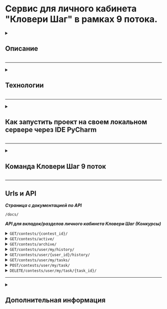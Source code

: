 # Сервис для личного кабинета "Кловери Шаг" в рамках 9 потока.

<details>
<summary>

## Описание

</summary>

***Кловери.Шаг в будущем – полностью автоматизированная платформа для взаимодействия заказчика и исполнителя
с использованием механик геймификации***

</details>

___

<details>
<summary>

## Технологии

</summary>

### Backend

<img src="https://img.shields.io/badge/-Django--Rest--Framework-44B78B?style=flat-square&logo=django&logoColor=ffffff" alt="Django Rest Framework">
<img src="https://img.shields.io/badge/-Swagger-85EA2D?style=flat-square&logo=swagger&logoColor=ffffff" alt="Swagger">

### Tools

<img src="https://img.shields.io/badge/-PyCharm-21D789?style=flat-square&logo=pycharm&logoColor=ffffff" alt="PyCharm">
<img src="https://img.shields.io/badge/-Git-F05033?style=flat-square&logo=git&logoColor=ffffff" alt="Git">
<img src="https://img.shields.io/badge/-GitLab-FC6D26?style=flat-square&logo=gitlab&logoColor=ffffff" alt="GitLab">

### Containerization

<img src="https://img.shields.io/badge/-Docker-2496ED?style=flat-square&logo=docker&logoColor=ffffff" alt="Docker">
<img src="https://img.shields.io/badge/-Docker--Compose-2496ED?style=flat-square&logo=docker&logoColor=ffffff" alt="Docker Compose">
<img src="https://img.shields.io/badge/-Nginx-009639?style=flat-square&logo=nginx&logoColor=ffffff" alt="Nginx">

### QA

<img src="https://img.shields.io/badge/-Postman-FF6C37?style=flat-square&logo=postman&logoColor=ffffff" alt="Postman">
<img src="https://img.shields.io/badge/-PyTest-0A9EDC?style=flat-square&logo=pytest&logoColor=ffffff" alt="PyTest">

</details>

___

<details>
<summary>

## Как запустить проект на своем локальном сервере через IDE PyCharm

</summary>

### 1. Клонирование репозитория

```
git clone https://git.infra.cloveri.com/cloveri.start/step/step_latest.git
```

### 2. Создание виртуального окружения

```
python -m venv venv - для Windows
sudo apt-get install -y python3-venv - для Linux
```

### 3. Активирование виртуального окружение

```
venv\scripts\activate  - для Windows
venv/bin/activate - для Linux
```

### 4. Установка переменных окружения

***В корне проекта заполняем файл .env.example и переименовываем его в .env или просто создаём файл .env и
заполняем его.***

```
SECRET_KEY='секретный ключ'
DEBUG=0

DJANGO_ALLOWED_HOSTS=api.step.skroy.ru 127.0.0.1
DJANGO_CORS_ALLOWED_ORIGINS=http://127.0.0.1:3000 https://step.skroy.ru

BASE_URL=https://api.beta.raida-dev.ru
USER_RAIDA=лоин райды
PASSWD_RAIDA=пароль райды
NODE_ID=4fc9986b-d03b-4801-a672-a191c941e17c

# TOKEN
ACCESS_TOKEN_PUBLIC_KEY=-----BEGIN PUBLIC KEY-----\nMIICIjANBgkqhkiG9w0BAQEFAAOCAg8AMIICCgKCAgEAwwP2xW8sTF63kyi75Esy\nJd5+ENBZifoOwFz5JTjXRP0yg/feRIR1F3EJ3NMQy7uXXuTCL09wAKBcqxjilXhS\nXLNpBFOZV2ESs3vqAwLL/xN25QWQMUzvCWwVcU3CKrIgDTtcYeyj0xnGjpO9cB8W\nBdtkloxOAXjZaqQ8WLLHtkp2bc34kp4vivFwR8o21v2oeVsINH0eb5Ci8jCDKs6U\nh4Yml6EsRAlKVMJYOsgWm3J9TkbKCvpgl5XcTYCyVdQMRlcmFyF2mG90nyo0tv13\n6oxqGPP7GKozYWIQ1wAprhWPYf13m8/Agvw5bLJknybUO77rVaVM+hq4ASXNMY+j\nyhFfO/OYPZOkfLdmu1UhbIXwy1cHWbk9F6MWPF7fgU/mNVgUlibmUh+zEqdjB/Hx\nCfQPnKFEmmsQhZiLMfcEOY15OTnm9UoM8K0xZQpCM4Hj6v/LVeQnyddeudIgAa0H\nEBH0AqEynXBiJUPDMlp17rJLQsWh03fmTq8W+t41sVk8N1MXJ8dndix7JrRYI9Zx\nMR6aNehyXLCxZfw7Hpr8J5AeMNEBMogkQo83hE0DNURcr/l09pYDu4kxhuzSc1DV\nLKFYpt7G4ZxVDjYY6v8045y5UBdge4KovZjagSmOK/rraWTRyNtPSqqrH0YIlSWi\nCn5sN6gYwyFEYl3uUiTBJScCAwEAAQ==\n-----END PUBLIC KEY-----

JWT_ALGORITHM=RS256


# ID Конкурсов
PROCESS_CONTESTS_ID ='9e57ac56-9ce8-43fe-a725-d6eb6cb3758b'
PROCESS_PARTICIPATION_CONTEST_ID ='eb63f559-62b1-4666-94a4-2ecdc928bdef'
PROCESS_DOCONTESTS_ID=eb63f559-62b1-4666-94a4-2ecdc928bdef

# ID Статусов конкурса
STATUS_ID_NEW='fe5c453a-0249-4b22-980e-c66a76ad78a9'
STATUS_ID_REJECTION='678228a5-cade-451e-bd76-33df0e0875e9'
STATUS_ID_SUM_RESULTS='ab7d8f83-386e-4613-a062-99162356e7ad'
STATUS_ID_VOTING='a1b783c5-2dad-4338-98a8-0a6dfdb74f02'
STATUS_ID_ACCEPTANCE_WORKS='090e4125-f716-4427-a0a2-3e8e4655ae4d'
STATUS_ID_DONE='6c419c06-06fd-43c3-85ee-2f58110db712'
STATUS_ID_ACCEPTANCE_WORKS_DONE='0db1196c-c03f-4d5b-a422-f15a94f7dba4'
STATUS_ID_NO_WINNER='2267301e-6b6b-4f67-9e8d-65d2c6c9c05e'

# ID Статусов участия в конкурсе
STATUS_ID_TASK_COMPLETED='b9d7d6d4-e22e-4aa1-bf2d-35cdfcb94a2d'

STEP_SERVICE_MAIN_PORT=8001
STEP_SERVICE_MAIN_IMAGE=docker.infra.cloveri.com/cloveri.start/step/step/stage:latest

LANGUAGE_CODE=ru
TIME_ZONE=Europe/Moscow

```

### 5. Установка зависимостей

```
pip install -r requirements.txt
```

### 6. Запуск сервиса

```
python manage.py runserver
```

</details>

___

<details>
<summary>

## Команда Кловери Шаг 9 поток

</summary>

| № | ФИО                | Должность           | Никнейм в телеграмме | Ссылка на проекты               |
|---|--------------------|---------------------|----------------------|---------------------------------|
| 1 | Филипенко Виктория | Заказчик, дизайнер  | @up2fika             |                                 |
| 2 | Зайцев Антон       | Backend разработчик | @BlackMarvel         | https://github.com/Hashtagich   |
| 3 | Алехина Ольга      | Backend разработчик | @olik_al             | https://github.com/OlgaAlekhina |
| 4 | Спащенко Регина    | QA                  | @Sp_R_G              | https://github.com/SpaRegina    |

</details>

___

## Urls и API

***Страница с документацией по API***

<code>/docs/</code>

***API для вкладок/разделов личного кабинета Кловери Шаг (Конкурсы)***
<details>
<summary><code>GET/contests/{contest_id}/</code></summary>

*Получение данных конкретного конкурса по его id*

```
{
  "detail": {
    "code": "string",
    "message": "string"
  },
  "data": {
    "id": "3fa85f64-5717-4562-b3fc-2c963f66afa6",
    "title": "string",
    "description": "string",
    "created_at": "2024-12-04",
    "status_id": "3fa85f64-5717-4562-b3fc-2c963f66afa6",
    "status_name": "string",
    "deadline": "2024-12-04",
    "award": "string",
    "profession": "string",
    "category": "string",
    "attachments": {
      "id": "string",
      "name": "string"
    }
  },
  "info": {
    "api_version": "string",
    "count": 0
  }
}
```

</details>

<details>
<summary><code>GET/contests/active/</code></summary>

*Получение списка всех конкурсов со статусом Прием работ. Вкладка/раздел Активные конкурсы.*

```
{
  "detail": {
    "code": "string",
    "message": "string"
  },
  "data": [
    {
      "id": "3fa85f64-5717-4562-b3fc-2c963f66afa6",
      "description": "string",
      "status": "string",
      "deadline": "2024-12-05",
      "award": "string",
      "brief": "string",
      "title": "string",
      "konkurs_category": "string"
    }
  ],
  "info": {
    "api_version": "string",
    "count": 0
  }
}
```

</details>


<details>
<summary><code>GET/contests/archive/</code></summary>

*Получение списка всех конкурсов со статусом Завершен и Победитель не выбран. Вкладка/раздел Архив конкурсов.*

```
{
  "detail": {
    "code": "string",
    "message": "string"
  },
  "data": [
    {
      "id": "3fa85f64-5717-4562-b3fc-2c963f66afa6",
      "description": "string",
      "status": "string",
      "deadline": "2024-12-05",
      "award": "string",
      "brief": "string",
      "title": "string",
      "konkurs_category": "string"
    }
  ],
  "info": {
    "api_version": "string",
    "count": 0
  }
}
```

</details>


<details>
<summary><code>GET/contests/user/my/history/</code></summary>

*Получение списка всех завершенных конкурсов, где пользователя участвовал. Вкладка/раздел История участия.*

```
{
  "detail": {
    "code": "OK",
    "message": "Получение списка всех конкурсов со статусом Завершен. Для раздела история участия."
  },
  "data": [
    {
      "id": "e2ccc043-2558-4bd1-872e-4df6cf7b5256",
      "title": "Супер-конкурс",
      "created_at": "06 November 2024",
      "deadline": "28 November 2024",
      "solution_link": "test_link",
      "attachments": {
        "id": "ce063f59-e352-4da9-939f-253644619eb4",
        "name": "f6e3f9a9-79ea-4859-82ea-b1721bff0c70-cat.jpg",
        "url": "media/4fc9986b-d03b-4801-a672-a191c941e17c/f6e3f9a9-79ea-4859-82ea-b1721bff0c70-cat.jpg",
        "content_type": "image/jpeg"
      }
    }
  ],
  "info": {
    "api_version": "0.0.1",
    "count": 1
  }
}
```

</details>

<details>
<summary><code>GET/contests/user/{user_id}/history/</code></summary>

*Получение списка всех завершенных конкурсов конкретного участника, где тот участвовал.*

```
{
  "detail": {
    "code": "OK",
    "message": "Получение списка всех конкурсов со статусом Завершен. Для раздела история участия."
  },
  "data": [
    {
      "id": "e2ccc043-2558-4bd1-872e-4df6cf7b5256",
      "title": "Супер-конкурс",
      "created_at": "06 November 2024",
      "deadline": "28 November 2024",
      "solution_link": "test_link",
      "attachments": {
        "id": "ce063f59-e352-4da9-939f-253644619eb4",
        "name": "f6e3f9a9-79ea-4859-82ea-b1721bff0c70-cat.jpg",
        "url": "media/4fc9986b-d03b-4801-a672-a191c941e17c/f6e3f9a9-79ea-4859-82ea-b1721bff0c70-cat.jpg",
        "content_type": "image/jpeg"
      }
    }
  ],
  "info": {
    "api_version": "0.0.1",
    "count": 1
  }
}
```

</details>


<details>
<summary><code>GET/contests/user/my/tasks/</code></summary>

*Получение списка всех заданий пользователя. Вкладка/раздел Мои задания.*

```
{
  "detail": {
    "code": "string",
    "message": "string"
  },
  "data": [
    {
      "id": "3fa85f64-5717-4562-b3fc-2c963f66afa6",
      "title": "string",
      "description": "string",
      "status_id": "3fa85f64-5717-4562-b3fc-2c963f66afa6",
      "status_name": "string",
      "deadline": "2024-12-11",
      "award": "string",
      "brief": "string",
      "profession": "string",
      "projects": "string",
      "konkurs_category": "string",
      "application_status": {
        "application_id": "3fa85f64-5717-4562-b3fc-2c963f66afa6",
        "application_status": {
          "code": "string",
          "message": "string"
        },
        "solution_link": "string"
      }
    }
  ],
  "info": {
    "api_version": "string",
    "count": 0
  }
}
```

</details>

<details>
<summary><code>POST/contests/user/my/task/</code></summary>

*Создание задачи для участия в конкурсе*

```
{
  "detail": {
    "code": "string",
    "message": "string"
  },
  "data": {
    "task_id": "3fa85f64-5717-4562-b3fc-2c963f66afa6",
    "status": "string",
    "contest_id": "3fa85f64-5717-4562-b3fc-2c963f66afa6",
    "user_id": "3fa85f64-5717-4562-b3fc-2c963f66afa6"
  },
  "info": {
    "api_version": "string",
    "count": 0
  }
}
```

</details>

<details>
<summary><code>DELETE/contests/user/my/task/{task_id}/</code></summary>

*Отказ от участия в конкурсе: изменение статуса заявки на 'Отказ'*

```
{
  "detail": {
    "code": "string",
    "message": "string"
  },
  "info": {
    "api_version": "string",
    "count": 0
  }
}
```

</details>

___

<details>
<summary>

## Дополнительная информация

</summary>

+ ***Дизайн в Figma — https://www.figma.com/design/3r9HwWIEHWElYElRLtc8Gq/ЛК-Кловери.Шаг?node-id=0-1***
+ ***Документация по стажировке 9 потока — https://drive.google.com/drive/folders/1xQej-LEGexAl7P4fzTCJnw2Gl4MeS1T-***

</details>